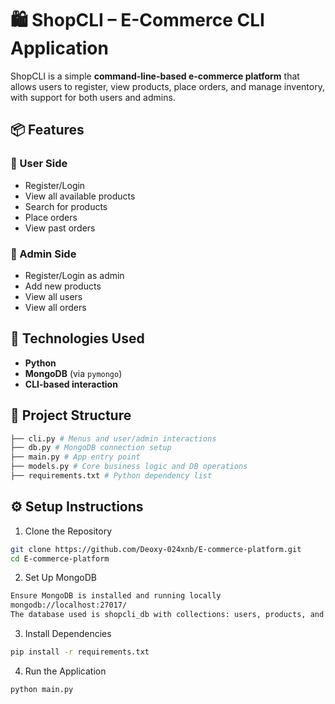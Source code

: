 # 🛍️ ShopCLI – E-Commerce CLI Application

ShopCLI is a simple **command-line-based e-commerce platform** that allows users to register, view products, place orders, and manage inventory, with support for both users and admins.

## 📦 Features

### 👤 User Side
- Register/Login
- View all available products
- Search for products
- Place orders
- View past orders

### 🔐 Admin Side
- Register/Login as admin
- Add new products
- View all users
- View all orders

## 🧰 Technologies Used

- **Python**
- **MongoDB** (via `pymongo`)
- **CLI-based interaction**


## 📁 Project Structure

```bash
├── cli.py # Menus and user/admin interactions
├── db.py # MongoDB connection setup
├── main.py # App entry point
├── models.py # Core business logic and DB operations
├── requirements.txt # Python dependency list
```

## ⚙️ Setup Instructions

1. Clone the Repository
```bash
git clone https://github.com/Deoxy-024xnb/E-commerce-platform.git
cd E-commerce-platform
```

2. Set Up MongoDB
```bash
Ensure MongoDB is installed and running locally
mongodb://localhost:27017/
The database used is shopcli_db with collections: users, products, and orders.
```

3. Install Dependencies
```bash
pip install -r requirements.txt
```

4. Run the Application
```bash
python main.py
```
